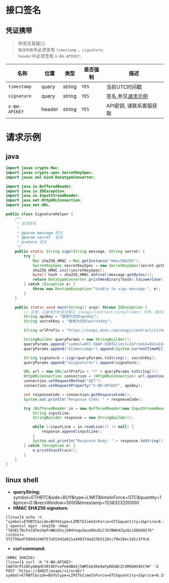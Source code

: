 # 接口签名

## 凭证携带
> 所有交易接口: <br/>
> `路径参数`中必须含有 `timestamp` 、`signature`; <br/>
> `header`中必须含有 `X-BH-APIKEY`;

名称| 位置     | 类型        | 是否强制       |描述
------------ |--------|-----------|------------| ------------ | 
`timestamp`  | query  | string    | `YES`      |当前UTC时间戳
`signature`  | query  | string    | `YES`      |签名,参见[请求示例](#请求示例)
`X-BH-APIKEY`| header | string    | `YES`      | API密钥, 请联系客服获取


# 请求示例

## java

```java
import javax.crypto.Mac;
import javax.crypto.spec.SecretKeySpec;
import javax.xml.bind.DatatypeConverter;

import java.io.BufferedReader;
import java.io.IOException;
import java.io.InputStreamReader;
import java.net.HttpURLConnection;
import java.net.URL;

public class SignatureHelper {
    /**
     * 生成签名
     *
     * @param message 原文
     * @param secret  秘钥
     * @return 密文
     */
    public static String sign(String message, String secret) {
        try {
            Mac sha256_HMAC = Mac.getInstance("HmacSHA256");
            SecretKeySpec secretKeySpec = new SecretKeySpec(secret.getBytes(), "HmacSHA256");
            sha256_HMAC.init(secretKeySpec);
            byte[] hash = sha256_HMAC.doFinal(message.getBytes());
            return DatatypeConverter.printHexBinary(hash).toLowerCase();
        } catch (Exception e) {
            throw new RuntimeException("Unable to sign message.", e);
        }
    }

    public static void main(String[] args) throws IOException {
        // 这里，以查询历史成交接口（/exapi/contract/v1/myTrades）为例，演示如何生成签名
        String apiKey = "替换为您的apiKey";
        String secretKey = "替换为您的secretKey";

        String urlPrefix = "https://exapi.doex.com/exapi/contract/v1/myTrades";

        StringBuilder queryParams = new StringBuilder();
        queryParams.append("symbol=BTC-SWAP-USDT&limit=1&fromId=0&toId=0");
        queryParams.append("&timestamp=").append(System.currentTimeMillis());

        String signature = sign(queryParams.toString(), secretKey);
        queryParams.append("&signature=").append(signature);

        URL url = new URL(urlPrefix + "?" + queryParams.toString());
        HttpURLConnection connection = (HttpURLConnection) url.openConnection();
        connection.setRequestMethod("GET");
        connection.setRequestProperty("X-BH-APIKEY", apiKey);

        int responseCode = connection.getResponseCode();
        System.out.println("Response Code: " + responseCode);

        try (BufferedReader in = new BufferedReader(new InputStreamReader(connection.getInputStream()));) {
            String inputLine;
            StringBuilder response = new StringBuilder();

            while ((inputLine = in.readLine()) != null) {
                response.append(inputLine);
            }
            System.out.println("Response Body: " + response.toString());
        } catch (Exception e) {
            e.printStackTrace();
        }
    }
}

```

## linux shell

* **queryString:** symbol=ETHBTC&side=BUY&type=LIMIT&timeInForce=GTC&quantity=1&price=0.1&recvWindow=5000&timestamp=1538323200000
* **HMAC SHA256 signature:**

```shell
[linux]$ echo -n "symbol=ETHBTC&side=BUY&type=LIMIT&timeInForce=GTC&quantity=1&price=0.1&recvWindow=5000&timestamp=1538323200000" | openssl dgst -sha256 -hmac "lH3ELTNiFxCQTmi9pPcWWikhsjO04Yoqw3euoHUuOLC3GYBW64ZqzQsiOEHXQS76"
(stdin)= 5f2750ad7589d1d40757a55342e621a44037dad23b5128cc70e18ec1d1c3f4c6
```

* **curl command:**

```shell
(HMAC SHA256)
[linux]$ curl -H "X-BH-APIKEY: tAQfOrPIZAhym0qHISRt8EFvxPemdBm5j5WMlkm3Ke9aFp0EGWC2CGM8GHV4kCYW" -X POST 'https://$HOST/exapi/v1/order?symbol=ETHBTC&side=BUY&type=LIMIT&timeInForce=GTC&quantity=1&price=0.1&recvWindow=5000&timestamp=1538323200000&signature=5f2750ad7589d1d40757a55342e621a44037dad23b5128cc70e18ec1d1c3f4c6'
```